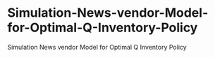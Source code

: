 # Simulation-News-vendor-Model-for-Optimal-Q-Inventory-Policy
Simulation News vendor Model for Optimal Q Inventory Policy

